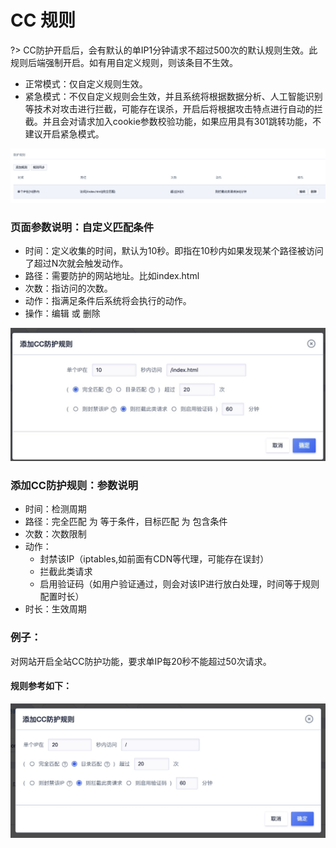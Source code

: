 # CC 规则

?> CC防护开启后，会有默认的单IP1分钟请求不超过500次的默认规则生效。此规则后端强制开启。如有用自定义规则，则该条目不生效。

* 正常模式：仅自定义规则生效。
* 紧急模式：不仅自定义规则会生效，并且系统将根据数据分析、人工智能识别等技术对攻击进行拦截，可能存在误杀，开启后将根据攻击特点进行自动的拦截。并且会对请求加入cookie参数校验功能，如果应用具有301跳转功能，不建议开启紧急模式。

![](/images/15971389805368.jpg)

### 页面参数说明：自定义匹配条件

  - 时间：定义收集的时间，默认为10秒。即指在10秒内如果发现某个路径被访问了超过N次就会触发动作。
  - 路径：需要防护的网站地址。比如index.html
  - 次数：指访问的次数。
  - 动作：指满足条件后系统将会执行的动作。
  - 操作：编辑 或 删除

![](/images/15971391299486.jpg)

### 添加CC防护规则：参数说明

  - 时间：检测周期
  - 路径：完全匹配 为 等于条件，目标匹配 为 包含条件
  - 次数：次数限制
  - 动作：
     - 封禁该IP（iptables,如前面有CDN等代理，可能存在误封）
     - 拦截此类请求
     - 启用验证码（如用户验证通过，则会对该IP进行放白处理，时间等于规则配置时长）
  - 时长：生效周期

### 例子：
对网站开启全站CC防护功能，要求单IP每20秒不能超过50次请求。

#### 规则参考如下：
![](/images/15971393155084.jpg)


